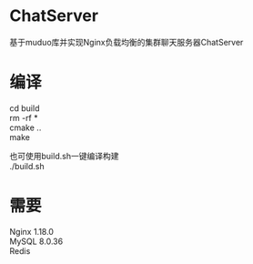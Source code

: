 # ChatServer
基于muduo库并实现Nginx负载均衡的集群聊天服务器ChatServer

# 编译
cd build  
rm -rf *  
cmake ..  
make

也可使用build.sh一键编译构建  
./build.sh

# 需要
Nginx 1.18.0  
MySQL 8.0.36  
Redis  
